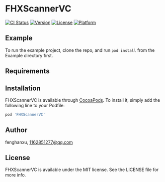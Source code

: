 # FHXScannerVC

[![CI Status](https://img.shields.io/travis/fenghanxu/FHXScannerVC.svg?style=flat)](https://travis-ci.org/fenghanxu/FHXScannerVC)
[![Version](https://img.shields.io/cocoapods/v/FHXScannerVC.svg?style=flat)](https://cocoapods.org/pods/FHXScannerVC)
[![License](https://img.shields.io/cocoapods/l/FHXScannerVC.svg?style=flat)](https://cocoapods.org/pods/FHXScannerVC)
[![Platform](https://img.shields.io/cocoapods/p/FHXScannerVC.svg?style=flat)](https://cocoapods.org/pods/FHXScannerVC)

## Example

To run the example project, clone the repo, and run `pod install` from the Example directory first.

## Requirements

## Installation

FHXScannerVC is available through [CocoaPods](https://cocoapods.org). To install
it, simply add the following line to your Podfile:

```ruby
pod 'FHXScannerVC'
```

## Author

fenghanxu, 1162851277@qq.com

## License

FHXScannerVC is available under the MIT license. See the LICENSE file for more info.
